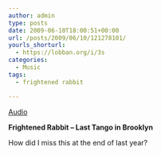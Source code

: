 ```yaml
---
author: admin
type: posts
date: 2009-06-10T18:00:51+00:00
url: /posts/2009/06/10/121278101/
yourls_shorturl:
  - https://lobban.org/i/3s
categories:
  - Music
tags:
  - frightened rabbit

---
```

[Audio][1]

**Frightened Rabbit &#8211; Last Tango in Brooklyn**

How did I miss this at the end of last year?

 [1]: http://www.tumblr.com/audio_file/121278101/n6SoNyvfPojw5se86YaAPfw9